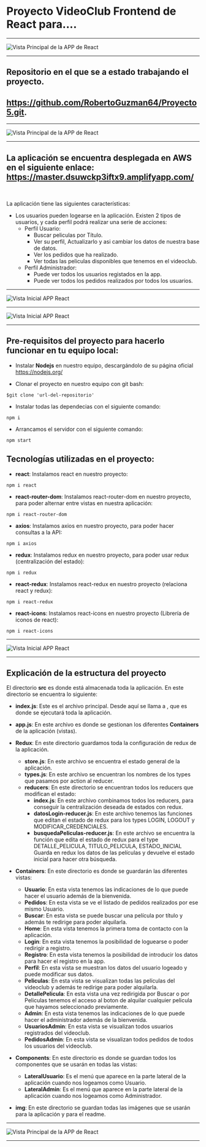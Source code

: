 # Proyecto VideoClub Frontend de React para....
***
![Vista Principal de la APP de React](./img/geekhubs.png)
***
## Repositorio en el que se a estado trabajando el proyecto. 
## https://github.com/RobertoGuzman64/Proyecto5.git.
***
![Vista Principal de la APP de React](./img/HOME.png)
***
## La aplicación se encuentra desplegada en AWS en el siguiente enlace: https://master.dsuwckp3iftx9.amplifyapp.com/ 
<br>

La aplicación tiene las siguientes características:
* Los usuarios pueden logearse en la aplicación. Existen 2 tipos de usuarios, y cada perfil podrá realizar una serie de acciones:
    * Perfil Usuario:
        * Buscar peliculas por Título.
        * Ver su perfil, Actualizarlo y asi cambiar los datos de nuestra base de datos.
        * Ver los pedidos que ha realizado.
        * Ver todas las peliculas disponibles que tenemos en el videoclub.
    * Perfil Administrador:
        * Puede ver todos los usuarios registados en la app.
        * Puede ver todos los pedidos realizados por todos los usuarios.
***
![Vista Inicial APP React](./img/USUARIO.png)
***
![Vista Inicial APP React](./img/ADMINISTRADOR.png)
***

## Pre-requisitos del proyecto para hacerlo funcionar en tu equipo local:

* Instalar **Nodejs** en nuestro equipo, descargándolo de su página oficial
https://nodejs.org/

* Clonar el proyecto en nuestro equipo con git bash:
```
$git clone 'url-del-repositorio'
```

* Instalar todas las dependecias con el siguiente comando:
```
npm i
```

* Arrancamos el servidor con el siguiente comando:
```
npm start
```

## Tecnologías utilizadas en el proyecto:

* **react**: Instalamos react en nuestro proyecto:
```
npm i react
```
* **react-router-dom**: Instalamos react-router-dom en nuestro proyecto, para poder alternar entre vistas en nuestra aplicación:
```
npm i react-router-dom
```
* **axios**: Instalamos axios en nuestro proyecto, para poder hacer consultas a la API:
```
npm i axios
```
* **redux**: Instalamos redux en nuestro proyecto, para poder usar redux (centralización del estado):
```
npm i redux
```
* **react-redux**: Instalamos react-redux en nuestro proyecto (relaciona react y redux):
```
npm i react-redux
```
* **react-icons**: Instalamos react-icons en nuestro proyecto (Librería de iconos de react):
```
npm i react-icons
```
***
![Vista Inicial APP React](./img/react.png)
***

## Explicación de la estructura del proyecto

El directorio **src** es donde está almacenada toda la aplicación. En este directorio se encuentra lo siguiente:

* **index.js**: Este es el archivo principal. Desde aquí se llama a **<App/>**, que es donde se ejecutará toda la aplicación.

* **app.js**: En este archivo es donde se gestionan los diferentes **Containers** de la aplicación (vistas).

* **Redux**: En este directorio guardamos toda la configuración de redux de la aplicación.
    * **store.js**: En este archivo se encuentra el estado general de la aplicación.
    * **types.js**: En este archivo se encuentran los nombres de los types que pasamos por action al reducer.
    * **reducers**: En este directorio se encuentran todos los reducers que modifican el estado:
        * **index.js**: En este archivo combinamos todos los reducers, para conseguir la centralización deseada de estados con redux.
        * **datosLogin-reducer.js**: En este archivo tenemos las funciones que editan el estado de redux para los types LOGIN, LOGOUT y MODIFICAR_CREDENCIALES.
        * **busquedaPeliculas-reducer.js**: En este archivo se encuentra la función que edita el estado de redux para el type DETALLE_PELICULA, TITULO_PELICULA, ESTADO_INICIAL Guarda en redux los datos de las películas y devuelve el estado inicial para hacer otra búsqueda.

* **Containers**: En este directorio es donde se guardarán las diferentes vistas:
    * **Usuario**: En esta vista tenemos las indicaciones de lo que puede hacer el usuario además de la bienvenida.
    * **Pedidos**: En esta vista se ve el listado de pedidos realizados por ese mismo Usuario.
    * **Buscar**: En esta vista se puede buscar una película por título y además te redirige para poder alquilarla.
    * **Home**: En esta vista tenemos la primera toma de contacto con la aplicación.
    * **Login**: En esta vista tenemos la posibilidad de loguearse o poder redirigir a registro.
    * **Registro**: En esta vista tenemos la posibilidad de introducir los datos para hacer el registro en la app.
    * **Perfil**: En esta vista se muestran los datos del usuario logeado y puede modificar sus datos.
    * **Peliculas**: En esta vista se visualizan todas las películas del videoclub y además te redirige para poder alquilarla.
    * **DetallePelicula**: En esta vista una vez redirigida por Buscar o por Peliculas tenemos el acceso al boton de alquilar cualquier pelicula que hayamos seleccionado previamente.
    * **Admin**: En esta vista tenemos las indicaciones de lo que puede hacer el administrador además de la bienvenida.
    * **UsuariosAdmin**: En esta vista se visualizan todos usuarios registrados del videoclub.
    * **PedidosAdmin**: En esta vista se visualizan todos pedidos de todos los usuarios del videoclub.
* **Components**: En este directorio es donde se guardan todos los componentes que se usarán en todas las vistas:
    * **LateralUsuario**: Es el menú que aparece en la parte lateral de la aplicación cuando nos logeamos como Usuario.
    * **LateralAdmin**: Es el menú que aparece en la parte lateral de la aplicación cuando nos logeamos como Administrador.
* **img**: En este directorio se guardan todas las imágenes que se usarán para la aplicación y para el readme.
***
![Vista Principal de la APP de React](./img/react%26heroku.jpg)
***